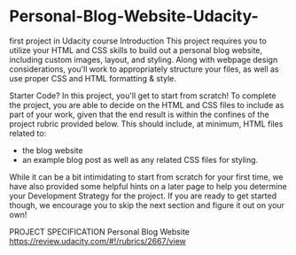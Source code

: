 # Personal-Blog-Website-Udacity-
first project in Udacity course
Introduction
This project requires you to utilize your HTML and CSS skills to build out a personal blog website, including custom images, layout, and styling. Along with webpage design considerations, you'll work to appropriately structure your files, as well as use proper CSS and HTML formatting & style.

Starter Code?
In this project, you'll get to start from scratch! To complete the project, you are able to decide on the HTML and CSS files to include as part of your work, given that the end result is within the confines of the project rubric provided below. This should include, at minimum, HTML files related to:
- the blog website
- an example blog post
as well as any related CSS files for styling.

While it can be a bit intimidating to start from scratch for your first time, we have also provided some helpful hints on a later page to help you determine your Development Strategy for the project. If you are ready to get started though, we encourage you to skip the next section and figure it out on your own!

PROJECT SPECIFICATION
Personal Blog Website
https://review.udacity.com/#!/rubrics/2667/view
